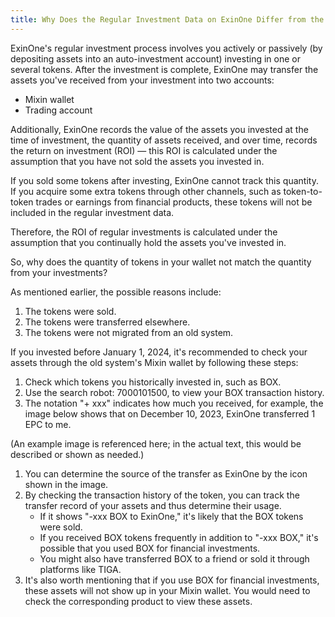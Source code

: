 ```yaml
---
title: Why Does the Regular Investment Data on ExinOne Differ from the Data in My Wallet?
---
```


ExinOne's regular investment process involves you actively or passively (by depositing assets into an auto-investment account) investing in one or several tokens. After the investment is complete, ExinOne may transfer the assets you've received from your investment into two accounts:

- Mixin wallet
- Trading account

Additionally, ExinOne records the value of the assets you invested at the time of investment, the quantity of assets received, and over time, records the return on investment (ROI) — this ROI is calculated under the assumption that you have not sold the assets you invested in.

If you sold some tokens after investing, ExinOne cannot track this quantity. If you acquire some extra tokens through other channels, such as token-to-token trades or earnings from financial products, these tokens will not be included in the regular investment data.

Therefore, the ROI of regular investments is calculated under the assumption that you continually hold the assets you've invested in.

So, why does the quantity of tokens in your wallet not match the quantity from your investments?

As mentioned earlier, the possible reasons include:

1. The tokens were sold.
2. The tokens were transferred elsewhere.
3. The tokens were not migrated from an old system.

If you invested before January 1, 2024, it's recommended to check your assets through the old system's Mixin wallet by following these steps:

1. Check which tokens you historically invested in, such as BOX.
2. Use the search robot: 7000101500, to view your BOX transaction history.
3. The notation "+ xxx" indicates how much you received, for example, the image below shows that on December 10, 2023, ExinOne transferred 1 EPC to me.

(An example image is referenced here; in the actual text, this would be described or shown as needed.)

1. You can determine the source of the transfer as ExinOne by the icon shown in the image.
2. By checking the transaction history of the token, you can track the transfer record of your assets and thus determine their usage.
   - If it shows "-xxx BOX to ExinOne," it's likely that the BOX tokens were sold.
   - If you received BOX tokens frequently in addition to "-xxx BOX," it's possible that you used BOX for financial investments.
   - You might also have transferred BOX to a friend or sold it through platforms like TIGA.
3. It's also worth mentioning that if you use BOX for financial investments, these assets will not show up in your Mixin wallet. You would need to check the corresponding product to view these assets.